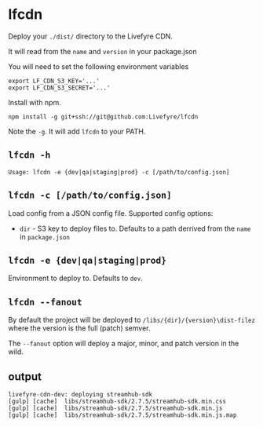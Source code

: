 # lfcdn

Deploy your `./dist/` directory to the Livefyre CDN.

It will read from the `name` and `version` in your package.json

You will need to set the following environment variables

    export LF_CDN_S3_KEY='...'
    export LF_CDN_S3_SECRET='...'

Install with npm.

    npm install -g git+ssh://git@github.com:Livefyre/lfcdn

Note the `-g`. It will add `lfcdn` to your PATH.

## `lfcdn -h`

    Usage: lfcdn -e {dev|qa|staging|prod} -c [/path/to/config.json]

## `lfcdn -c [/path/to/config.json]`

Load config from a JSON config file. Supported config options:

* `dir` - S3 key to deploy files to. Defaults to a path derrived from the `name` in `package.json`

## `lfcdn -e {dev|qa|staging|prod}`

Environment to deploy to. Defaults to `dev`.

## `lfcdn --fanout`

By default the project will be deployed to `/libs/{dir}/{version}\dist-filez` where the version is the full (patch) semver.

The `--fanout` option will deploy a major, minor, and patch version in the wild.

## output

    livefyre-cdn-dev: deploying streamhub-sdk
    [gulp] [cache]  libs/streamhub-sdk/2.7.5/streamhub-sdk.min.css
    [gulp] [cache]  libs/streamhub-sdk/2.7.5/streamhub-sdk.min.js
    [gulp] [cache]  libs/streamhub-sdk/2.7.5/streamhub-sdk.min.js.map
